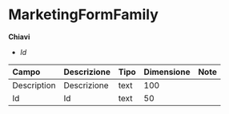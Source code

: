 # MarketingFormFamily

  
 **Chiavi**

* _Id_

| Campo | Descrizione | Tipo | Dimensione | Note |
| :--- | :--- | :--- | :--- | :--- |
| Description | Descrizione | text | 100 |  |
| Id | Id | text | 50 |  |

